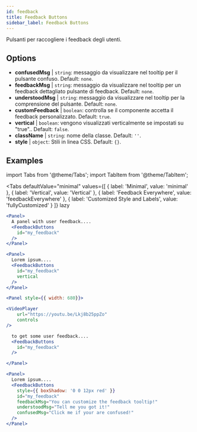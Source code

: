 ```yaml
---
id: feedback 
title: Feedback Buttons
sidebar_label: Feedback Buttons
---
```


Pulsanti per raccogliere i feedback degli utenti.

## Options

* __confusedMsg__ | `string`: messaggio da visualizzare nel tooltip per il pulsante confuso. Default: `none`.
* __feedbackMsg__ | `string`: messaggio da visualizzare nel tooltip per un feedback dettagliato pulsante di feedback. Default: `none`.
* __understoodMsg__ | `string`: messaggio da visualizzare nel tooltip per la comprensione del pulsante. Default: `none`.
* __customFeedback__ | `boolean`: controlla se il componente accetta il feedback personalizzato. Default: `true`.
* __vertical__ | `boolean`: vengono visualizzati verticalmente se impostati su "true".. Default: `false`.
* __className__ | `string`: nome della classe. Default: `''`.
* __style__ | `object`: Stili in linea CSS. Default: `{}`.


## Examples

import Tabs from '@theme/Tabs';
import TabItem from '@theme/TabItem';

<Tabs
    defaultValue="minimal"
    values={[
        { label: 'Minimal', value: 'minimal' },
        { label: 'Vertical', value: 'Vertical' },
        { label: 'Feedback Everywhere', value: 'feedbackEverywhere' },
        { label: 'Customized Style and Labels', value: 'fullyCustomized' }
    ]}
    lazy
>

<TabItem value="minimal">

```jsx live
<Panel>
  A panel with user feedback....
  <FeedbackButtons
    id="my_feedback" 
  />
</Panel>
```

</TabItem>

<TabItem value="Vertical">

```jsx live
<Panel>
  Lorem ipsum....
  <FeedbackButtons
    id="my_feedback" 
    vertical
  />
</Panel>
```
</TabItem>

<TabItem value="feedbackEverywhere">

```jsx live
<Panel style={{ width: 680}}>

<VideoPlayer
    url="https://youtu.be/Lkj8b25ppZo"
    controls
/>

  to get some user feedback....
  <FeedbackButtons
    id="my_feedback" 
  />

</Panel>
```
</TabItem>

<TabItem value="fullyCustomized">

```jsx live
<Panel>
  Lorem ipsum....
  <FeedbackButtons
    style={{ boxShadow: '0 0 12px red' }}
    id="my_feedback"  
    feedbackMsg="You can customize the feedback tooltip!"
    understoodMsg="Tell me you got it!" 
    confusedMsg="Click me if your are confused!" 
  />
</Panel>
```
</TabItem>

</Tabs>
